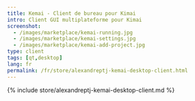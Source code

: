 ```yaml
---
title: Kemai - Client de bureau pour Kimai
intro: Client GUI multiplateforme pour Kimai
screenshot: 
  - /images/marketplace/kemai-running.jpg
  - /images/marketplace/kemai-settings.jpg
  - /images/marketplace/kemai-add-project.jpg
type: client
tags: [qt,desktop]
lang: fr
permalink: /fr/store/alexandreptj-kemai-desktop-client.html
---
```


{% include store/alexandreptj-kemai-desktop-client.md %}
